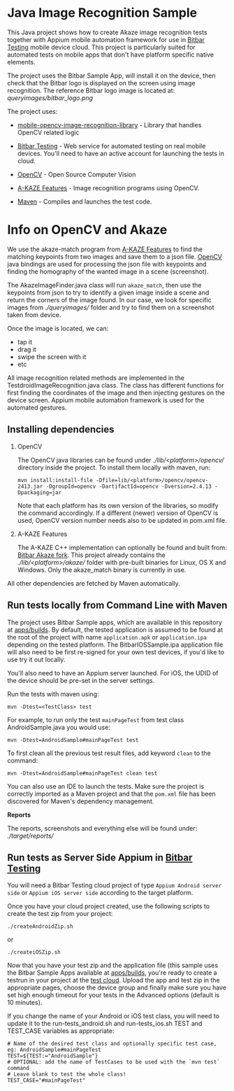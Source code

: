 # Java Image Recognition Sample

This Java project shows how to create Akaze image recognition tests together with Appium mobile automation framework for use in [Bitbar Testing](http://bitbar.com/testing) mobile device cloud. This project is particularly suited for automated tests on mobile apps that don't have platform specific native elements.

The project uses the Bitbar Sample App, will install it on the device, then check that the Bitbar logo is displayed on the screen using image recognition. The reference Bitbar logo image is located at: *queryimages/bitbar_logo.png*

The project uses:

- [mobile-opencv-image-recognition-library](https://github.com/severi/opencv_library) - Library that handles OpenCV related logic

- [Bitbar Testing](http://bitbar.com/testing) - Web service for automated testing on
  real mobile devices. You'll need to have an active account for launching the tests in cloud.

- [OpenCV](http://opencv.org/) - Open Source Computer Vision

- [A-KAZE Features](https://github.com/bitbar/akaze) - Image recognition programs using OpenCV.

- [Maven](https://maven.apache.org/) - Compiles and launches the test code.

# Info on OpenCV and Akaze

We use the akaze-match program from [A-KAZE Features](https://github.com/pablofdezalc/akaze) to find the matching keypoints from two images and save them to a json file. [OpenCV](http://opencv.org/) java bindings are used for processing the json file with keypoints and finding the homography of the wanted image in a scene (screenshot).

The AkazeImageFinder.java class will run `akaze_match`, then use the keypoints from json to try to identify a given image inside a scene and return the corners of the image found. In our case, we look for specific images from *./queryimages/* folder and try to find them on a screenshot taken from device.

Once the image is located, we can:

- tap it
- drag it
- swipe the screen with it
- etc

All image recognition related methods are implemented in the TestdroidImageRecognition.java class. The class has different functions for first finding the coordinates of the image and then injecting gestures on the device screen. Appium mobile automation framework is used for the automated gestures.

## Installing dependencies

1. OpenCV

   The OpenCV java libraries can be found under *./lib/\<platform\>/opencv/* directory
   inside the project. To install them locally with maven, run:

       mvn install:install-file -Dfile=lib/<platform>/opencv/opencv-2413.jar -DgroupId=opencv -DartifactId=opencv -Dversion=2.4.13 -Dpackaging=jar

   Note that each platform has its own version of the libraries, so modify the command accordingly. If a different (newer) version of OpenCV is used, OpenCV version number needs also to be updated in pom.xml file.
   

2. A-KAZE Features

   The A-KAZE C++ implementation can optionally be found and built from: [Bitbar Akaze fork](https://github.com/bitbar/akaze). This project already contains the *./lib/\<platform\>/akaze/* folder with pre-built binaries for Linux, OS X and Windows. Only the akaze_match binary is currently in use.

   
All other dependencies are fetched by Maven automatically.


## Run tests locally from Command Line with Maven

The project uses Bitbar Sample apps, which are available in this repository at [apps/builds](https://github.com/bitbar/testdroid-samples/tree/master/apps/builds). By default, the tested application is assumed to be found at the root of the project with name `application.apk` or `application.ipa` depending on the tested platform. The BitbarIOSSample.ipa application file will also need to be first re-signed for your own test devices, if you'd like to use try it out locally.

You'll also need to have an Appium server launched. For iOS, the UDID of the device should be pre-set in the server settings.

Run the tests with maven using:

    mvn -Dtest=<TestClass> test

For example, to run only the test `mainPageTest` from test class AndroidSample.java you would use:

    mvn -Dtest=AndroidSample#mainPageTest test

To first clean all the previous test result files, add keyword `clean` to the command:

    mvn -Dtest=AndroidSample#mainPageTest clean test
    
You can also use an IDE to launch the tests. Make sure the project is correctly imported as a Maven project and that the `pom.xml` file has been discovered for Maven's dependency management.

**Reports**

The reports, screenshots and everything else will be found under:
*./target/reports/*

## Run tests as Server Side Appium in [Bitbar Testing](http://bitbar.com/testing)

You will need a Bitbar Testing cloud project of type `Appium Android server side` or `Appium iOS server side` according to the target platform.

Once you have your cloud project created, use the following scripts to create the test zip from your project:

    ./createAndroidZip.sh
or

    ./createiOSZip.sh

Now that you have your test zip and the application file (this sample uses the Bitbar Sample Apps available at [apps/builds](https://github.com/bitbar/testdroid-samples/tree/master/apps/builds), you're ready to create a testrun in your project at the [test cloud](https://cloud.testdroid.com). Upload the app and test zip in the appropriate pages, choose the device group and finally make sure you have set high enough timeout for your tests in the Advanced options (default is 10 minutes).

If you change the name of your Android or iOS test class, you will need to update it to the run-tests_android.sh and run-tests_ios.sh TEST and TEST_CASE variables as appropriate:

    # Name of the desired test class and optionally specific test case, eg: AndroidSample#mainPageTest
    TEST=${TEST:="AndroidSample"}
    # OPTIONAL: add the name of TestCases to be used with the `mvn test` command
    # Leave blank to test the whole class!
    TEST_CASE="#mainPageTest"